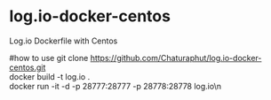 # log.io-docker-centos
Log.io Dockerfile with Centos

#how to use
git clone https://github.com/Chaturaphut/log.io-docker-centos.git </br>
docker build -t log.io . </br>
docker run -it -d -p 28777:28777 -p 28778:28778 log.io\n </br>
